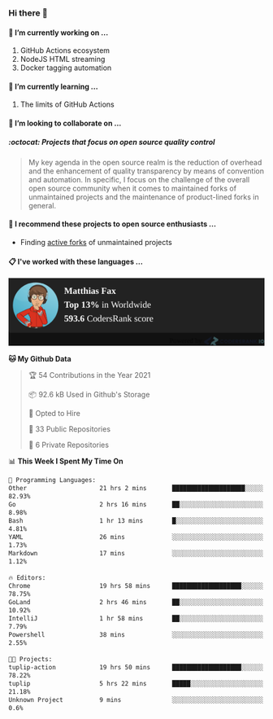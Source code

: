 ### Hi there 👋

#### 🔭 I’m currently working on ...

1. GitHub Actions ecosystem
1. NodeJS HTML streaming
1. Docker tagging automation

#### 🌱 I’m currently learning ...

1. The limits of GitHub Actions

#### 👯 I’m looking to collaborate on ...

##### :octocat: Projects that focus on open source quality control
> My key agenda in the open source realm is the reduction of overhead and the enhancement of quality transparency by means of convention and automation. In specific, I focus on the challenge of the overall open source community when it comes to maintained forks of unmaintained projects and the maintenance of product-lined forks in general.

#### :rocket: I recommend these projects to open source enthusiasts ...

* Finding [active forks](https://github.com/techgaun/active-forks) of unmaintained projects

#### :clipboard: I've worked with these languages ...

[![Codersrank](assets/img/badge.png)](https://profile.codersrank.io/user/matfax)

<!--START_SECTION:waka-->
**🐱 My Github Data** 

> 🏆 54 Contributions in the Year 2021
 > 
> 📦 92.6 kB Used in Github's Storage 
 > 
> 💼 Opted to Hire
 > 
> 📜 33 Public Repositories 
 > 
> 🔑 6 Private Repositories  
 > 
📊 **This Week I Spent My Time On** 

```text
💬 Programming Languages: 
Other                    21 hrs 2 mins       ████████████████████░░░░░   82.93% 
Go                       2 hrs 16 mins       ██░░░░░░░░░░░░░░░░░░░░░░░   8.98% 
Bash                     1 hr 13 mins        █░░░░░░░░░░░░░░░░░░░░░░░░   4.81% 
YAML                     26 mins             ░░░░░░░░░░░░░░░░░░░░░░░░░   1.73% 
Markdown                 17 mins             ░░░░░░░░░░░░░░░░░░░░░░░░░   1.12%

🔥 Editors: 
Chrome                   19 hrs 58 mins      ███████████████████░░░░░░   78.75% 
GoLand                   2 hrs 46 mins       ██░░░░░░░░░░░░░░░░░░░░░░░   10.92% 
IntelliJ                 1 hr 58 mins        ██░░░░░░░░░░░░░░░░░░░░░░░   7.79% 
Powershell               38 mins             ░░░░░░░░░░░░░░░░░░░░░░░░░   2.55%

🐱‍💻 Projects: 
tuplip-action            19 hrs 50 mins      ███████████████████░░░░░░   78.22% 
tuplip                   5 hrs 22 mins       █████░░░░░░░░░░░░░░░░░░░░   21.18% 
Unknown Project          9 mins              ░░░░░░░░░░░░░░░░░░░░░░░░░   0.6%

```


<!--END_SECTION:waka-->

<!--
**matfax/matfax** is a ✨ _special_ ✨ repository because its `README.md` (this file) appears on your GitHub profile.

Here are some ideas to get you started:

- 🔭 I’m currently working on ...
- 🌱 I’m currently learning ...
- 👯 I’m looking to collaborate on ...
- 🤔 I’m looking for help with ...
- 💬 Ask me about ...
- 📫 How to reach me: ...
- 😄 Pronouns: ...
- ⚡ Fun fact: ...
-->
